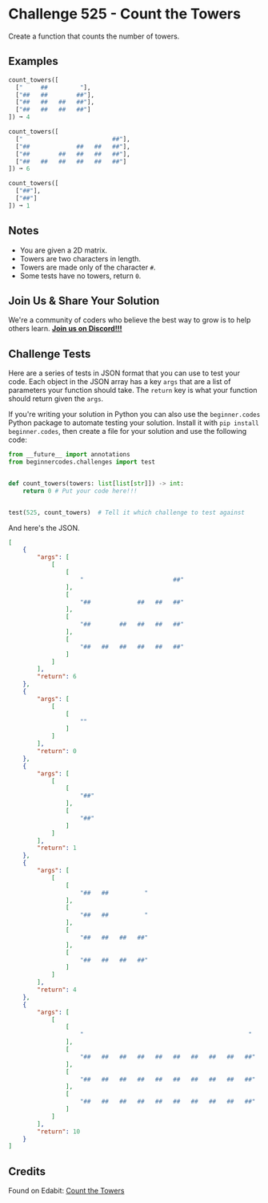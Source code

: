 # Challenge 525 - Count the Towers 

Create a function that counts the number of towers.

## Examples
```python
count_towers([
  ["     ##         "],
  ["##   ##        ##"],
  ["##   ##   ##   ##"],
  ["##   ##   ##   ##"]
]) ➞ 4

count_towers([
  ["                         ##"],
  ["##             ##   ##   ##"],
  ["##        ##   ##   ##   ##"],
  ["##   ##   ##   ##   ##   ##"]
]) ➞ 6

count_towers([
  ["##"],
  ["##"]
]) ➞ 1
```
## Notes

- You are given a 2D matrix.
- Towers are two characters in length.
- Towers are made only of the character `#`.
- Some tests have no towers, return `0`.

## Join Us & Share Your Solution

We're a community of coders who believe the best way to grow is to help others learn. **[Join us on Discord!!!](https://discord.gg/sfHykntuGy)**

## Challenge Tests

Here are a series of tests in JSON format that you can use to test your code. Each object in the JSON array has a key `args` that are a list of parameters your function should take. The `return` key is what your function should return given the `args`. 

If you're writing your solution in Python you can also use the `beginner.codes` Python package to automate testing your solution. Install it with `pip install beginner.codes`, then create a file for your solution and use the following code:
```python
from __future__ import annotations
from beginnercodes.challenges import test


def count_towers(towers: list[list[str]]) -> int:
    return 0 # Put your code here!!!


test(525, count_towers)  # Tell it which challenge to test against
```
And here's the JSON.
```json
[
    {
        "args": [
            [
                [
                    "                         ##"
                ],
                [
                    "##             ##   ##   ##"
                ],
                [
                    "##        ##   ##   ##   ##"
                ],
                [
                    "##   ##   ##   ##   ##   ##"
                ]
            ]
        ],
        "return": 6
    },
    {
        "args": [
            [
                [
                    ""
                ]
            ]
        ],
        "return": 0
    },
    {
        "args": [
            [
                [
                    "##"
                ],
                [
                    "##"
                ]
            ]
        ],
        "return": 1
    },
    {
        "args": [
            [
                [
                    "##   ##          "
                ],
                [
                    "##   ##          "
                ],
                [
                    "##   ##   ##   ##"
                ],
                [
                    "##   ##   ##   ##"
                ]
            ]
        ],
        "return": 4
    },
    {
        "args": [
            [
                [
                    "                                              "
                ],
                [
                    "##   ##   ##   ##   ##   ##   ##   ##   ##   ##"
                ],
                [
                    "##   ##   ##   ##   ##   ##   ##   ##   ##   ##"
                ],
                [
                    "##   ##   ##   ##   ##   ##   ##   ##   ##   ##"
                ]
            ]
        ],
        "return": 10
    }
]
```
## Credits

Found on Edabit: [Count the Towers](https://edabit.com/challenge/5q3FdCvrXtwQRoGmP)
